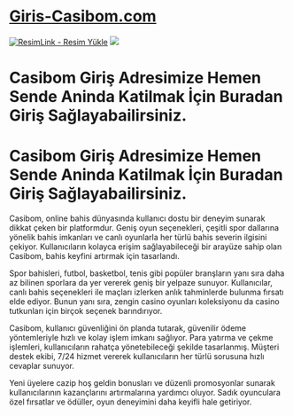 # <a href="https://l24.im/SJRZr">Giris-Casibom.com</a>

<meta charset="UTF-8">
    <meta name="viewport" content="width=device-width, initial-scale=1.0">
</head>
<body>
<a href="https://l24.im/SJRZr" title="ResimLink - Resim Yükle"><img src="https://64.media.tumblr.com/adada341869b3a9f32ed19edce9fa444/3fb47bab8eca8071-68/s128x128u_c1/b0819b9ece0fe9a622aa2f3e55e3737dc27d95a3.jpg" title="ResimLink - Resim Yükle" alt="ResimLink - Resim Yükle"></a>
<a href="https://l24.im/SJRZr">
    <img src="https://resmim.net/cdn/2024/10/07/mQocaj.png" />
</a>
</a>
  
  # Casibom Giriş Adresimize Hemen Sende Aninda Katilmak İçin Buradan Giriş Sağlayabailirsiniz.

# Casibom Giriş Adresimize Hemen Sende Aninda Katilmak İçin Buradan Giriş Sağlayabailirsiniz.

Casibom, online bahis dünyasında kullanıcı dostu bir deneyim sunarak dikkat çeken bir platformdur. Geniş oyun seçenekleri, çeşitli spor dallarına yönelik bahis imkanları ve canlı oyunlarla her türlü bahis severin ilgisini çekiyor. Kullanıcıların kolayca erişim sağlayabileceği bir arayüze sahip olan Casibom, bahis keyfini artırmak için tasarlandı.

Spor bahisleri, futbol, basketbol, tenis gibi popüler branşların yanı sıra daha az bilinen sporlara da yer vererek geniş bir yelpaze sunuyor. Kullanıcılar, canlı bahis seçenekleri ile maçları izlerken anlık tahminlerde bulunma fırsatı elde ediyor. Bunun yanı sıra, zengin casino oyunları koleksiyonu da casino tutkunları için birçok seçenek barındırıyor.

Casibom, kullanıcı güvenliğini ön planda tutarak, güvenilir ödeme yöntemleriyle hızlı ve kolay işlem imkanı sağlıyor. Para yatırma ve çekme işlemleri, kullanıcıların rahatça yönetebileceği şekilde tasarlanmış. Müşteri destek ekibi, 7/24 hizmet vererek kullanıcıların her türlü sorusuna hızlı cevaplar sunuyor.

Yeni üyelere cazip hoş geldin bonusları ve düzenli promosyonlar sunarak kullanıcılarının kazançlarını artırmalarına yardımcı oluyor. Sadık oyunculara özel fırsatlar ve ödüller, oyun deneyimini daha keyifli hale getiriyor.
